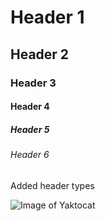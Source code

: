 # Header 1
## Header 2
### Header 3
#### Header 4
##### Header 5
###### Header 6

Added header types

![Image of Yaktocat](https://octodex.github.com/images/yaktocat.png)
